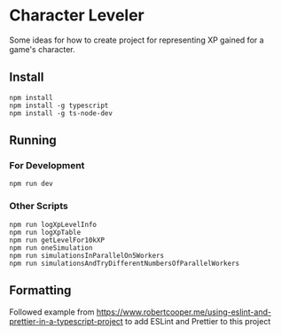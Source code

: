# Character Leveler

Some ideas for how to create project for representing XP gained for a game's character.

## Install

```
npm install
npm install -g typescript
npm install -g ts-node-dev
```

## Running

### For Development 

```
npm run dev
```

### Other Scripts

```
npm run logXpLevelInfo
npm run logXpTable
npm run getLevelFor10kXP
npm run oneSimulation
npm run simulationsInParallelOn5Workers
npm run simulationsAndTryDifferentNumbersOfParallelWorkers
```

## Formatting

Followed example from https://www.robertcooper.me/using-eslint-and-prettier-in-a-typescript-project to add ESLint and Prettier to this project
